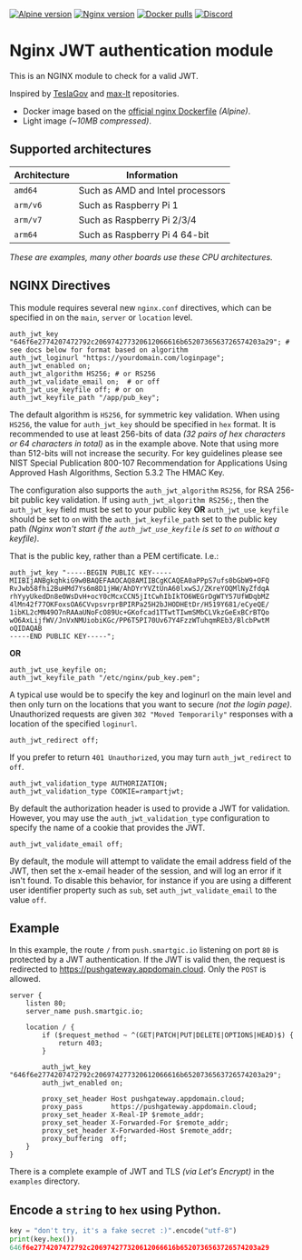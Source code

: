 [![Alpine version](https://img.shields.io/badge/Alpine-Edge-green.svg?style=flat&logoColor=FFFFFF&color=87567)](https://alpinelinux.org/)
[![Nginx version](https://img.shields.io/badge/Nginx-1.21.6-green.svg?style=flat&logoColor=FFFFFF&color=87567)](https://nginx.org/en/)
[![Docker pulls](https://img.shields.io/docker/pulls/smartgic/nginx-jwt-module.svg?style=flat&logo=docker&logoColor=FFFFFF&color=87567)](https://hub.docker.com/r/smartgic/mnginx-jwt-module)
[![Discord](https://img.shields.io/discord/809074036733902888)](https://discord.gg/sHM3Duz5d3) 

# Nginx JWT authentication module

This is an NGINX module to check for a valid JWT.

Inspired by [TeslaGov](https://github.com/TeslaGov/ngx-http-auth-jwt-module) and [max-lt](https://github.com/max-lt/nginx-jwt-module) repositories.

 - Docker image based on the [official nginx Dockerfile](https://github.com/nginxinc/docker-nginx) _(Alpine)_.
 - Light image _(~10MB compressed)_.

## Supported architectures

| Architecture | Information                                        |
| ---          | ---                                                |
| `amd64`      | Such as AMD and Intel processors                   |
| `arm/v6`     | Such as Raspberry Pi 1                             |
| `arm/v7`     | Such as Raspberry Pi 2/3/4                         |
| `arm64`      | Such as Raspberry Pi 4 64-bit                      |

*These are examples, many other boards use these CPU architectures.*

## NGINX Directives

This module requires several new `nginx.conf` directives, which can be specified in on the `main`, `server` or `location` level.

```nginx
auth_jwt_key "646f6e2774207472792c206974277320612066616b6520736563726574203a29"; # see docs below for format based on algorithm
auth_jwt_loginurl "https://yourdomain.com/loginpage";
auth_jwt_enabled on;
auth_jwt_algorithm HS256; # or RS256
auth_jwt_validate_email on;  # or off
auth_jwt_use_keyfile off; # or on
auth_jwt_keyfile_path "/app/pub_key";
```

The default algorithm is `HS256`, for symmetric key validation. When using `HS256`, the value for `auth_jwt_key` should be specified in `hex` format. It is recommended to use at least 256-bits of data _(32 pairs of hex characters or 64 characters in total)_ as in the example above. Note that using more than 512-bits will not increase the security. For key guidelines please see NIST Special Publication 800-107 Recommendation for Applications Using Approved Hash Algorithms, Section 5.3.2 The HMAC Key.

The configuration also supports the `auth_jwt_algorithm` `RS256`, for RSA 256-bit public key validation. If using `auth_jwt_algorithm RS256;`, then the `auth_jwt_key` field must be set to your public key **OR** `auth_jwt_use_keyfile` should be set to `on` with the `auth_jwt_keyfile_path` set to the public key path _(Nginx won't start if the `auth_jwt_use_keyfile` is set to `on` without a keyfile)_.

That is the public key, rather than a PEM certificate. I.e.:

```nginx
auth_jwt_key "-----BEGIN PUBLIC KEY-----
MIIBIjANBgkqhkiG9w0BAQEFAAOCAQ8AMIIBCgKCAQEA0aPPpS7ufs0bGbW9+OFQ
RvJwb58fhi2BuHMd7Ys6m8D1jHW/AhDYrYVZtUnA60lxwSJ/ZKreYOQMlNyZfdqA
rhYyyUkedDn8e0WsDvH+ocY0cMcxCCN5jItCwhIbIkTO6WEGrDgWTY57UfWDqbMZ
4lMn42f77OKFoxsOA6CVvpsvrprBPIRPa25H2bJHODHEtDr/H519Y681/eCyeQE/
1ibKL2cMN49O7nRAAaUNoFcO89Uc+GKofcad1TTwtTIwmSMbCLVkzGeExBCrBTQo
wO6AxLijfWV/JnVxNMUiobiKGc/PP6T5PI70Uv67Y4FzzWTuhqmREb3/BlcbPwtM
oQIDAQAB
-----END PUBLIC KEY-----";
```

**OR**

```nginx
auth_jwt_use_keyfile on;
auth_jwt_keyfile_path "/etc/nginx/pub_key.pem";
```

A typical use would be to specify the key and loginurl on the main level and then only turn on the locations that you want to secure _(not the login page)_.
Unauthorized requests are given `302 "Moved Temporarily"` responses with a location of the specified `loginurl`.

```nginx
auth_jwt_redirect off;
```

If you prefer to return `401 Unauthorized`, you may turn `auth_jwt_redirect` to `off`.

```nginx
auth_jwt_validation_type AUTHORIZATION;
auth_jwt_validation_type COOKIE=rampartjwt;
```

By default the authorization header is used to provide a JWT for validation. However, you may use the `auth_jwt_validation_type` configuration to specify the name of a cookie that provides the JWT.

```nginx
auth_jwt_validate_email off;
```

By default, the module will attempt to validate the email address field of the JWT, then set the x-email header of the session, and will log an error if it isn't found.  To disable this behavior, for instance if you are using a different user identifier property such as `sub`, set `auth_jwt_validate_email` to the value `off`.

## Example

In this example, the route `/` from `push.smartgic.io` listening on port `80` is protected by a JWT authentication. If the JWT is valid then, the request is redirected to https://pushgateway.appdomain.cloud. Only the `POST` is allowed.

```nginx
server {
    listen 80;
    server_name push.smartgic.io;

    location / {
        if ($request_method ~ ^(GET|PATCH|PUT|DELETE|OPTIONS|HEAD)$) {
            return 403;
        }

        auth_jwt_key "646f6e2774207472792c206974277320612066616b6520736563726574203a29";
        auth_jwt_enabled on;

        proxy_set_header Host pushgateway.appdomain.cloud;
        proxy_pass       https://pushgateway.appdomain.cloud;
        proxy_set_header X-Real-IP $remote_addr;
        proxy_set_header X-Forwarded-For $remote_addr;
        proxy_set_header X-Forwarded-Host $remote_addr;
        proxy_buffering  off;
    }
}
```

There is a complete example of JWT and TLS _(via Let's Encrypt)_ in the `examples` directory.

## Encode a `string` to `hex` using Python.

```python
key = "don't try, it's a fake secret :)".encode("utf-8")
print(key.hex())
646f6e2774207472792c206974277320612066616b6520736563726574203a29
```